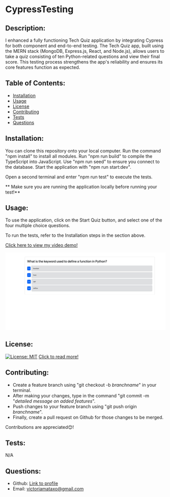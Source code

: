 # CypressTesting

## Description:

I enhanced a fully functioning Tech Quiz application by integrating Cypress for both component and end-to-end testing. The Tech Quiz app, built using the MERN stack (MongoDB, Express.js, React, and Node.js), allows users to take a quiz consisting of ten Python-related questions and view their final score. This testing process strengthens the app's reliability and ensures its core features function as expected.

## Table of Contents:

- [Installation](#installation)
- [Usage](#usage)
- [License](#license)
- [Contributing](#contributing)
- [Tests](#tests)
- [Questions](#questions)

## Installation:

You can clone this repository onto your local computer. Run the command "npm install" to install all modules. Run "npm run build" to compile the TypeScript into JavaScript. Use "npm run seed" to ensure you connect to the database. Start the application with "npm run start:dev".

Open a second terminal and enter "npm run test" to execute the tests.

** Make sure you are running the application locally before running your test!**

## Usage:
To use the application, click on the Start Quiz button, and select one of the four multiple choice questions.

To run the tests, refer to the Installation steps in the section above.

[Click here to view my video demo!](https://drive.google.com/file/d/1-MnQFCnE9YlxacHNmUfFGmq9EiWX6qYe/view?usp=sharing)

![](./assets/screenshot.png)

## License:

[![License: MIT](https://img.shields.io/badge/License-MIT-yellow.svg)](https://opensource.org/licenses/MIT)
[Click to read more!](https://opensource.org/licenses/MIT)

## Contributing:

- Create a feature branch using "git checkout -b _branchname_" in your terminal.
- After making your changes, type in the command "git commit -m "_detailed message on added features_".
- Push changes to your feature branch using "git push origin _branchname_".
- Finally, create a pull request on Github for those changes to be merged.

Contributions are appreciated😊!

## Tests:

N/A

## Questions:

- Github: [Link to profile](https://github.com/victoriamata)
- Email: victoriamataxo@gmail.com